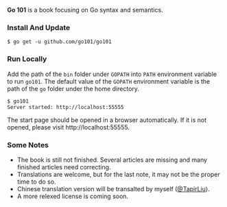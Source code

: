 <b>Go 101</b> is a book focusing on Go syntax and semantics.

### Install And Update

```
$ go get -u github.com/go101/go101
```

### Run Locally

Add the path of the `bin` folder under `GOPATH`
into `PATH` environment variable to run `go101`.
The default value of the `GOPATH` environment variable
is the path of the `go` folder under the home directory.

```
$ go101
Server started: http://localhost:55555
```

The start page should be opened in a browser automatically.
If it is not opened, please visit http://localhost:55555.

### Some Notes

* The book is still not finished. Several articles are missing and many finished articles need correcting.
* Translations are welcome, but for the last note, it may not be the proper time to do so.
* Chinese translation version will be transalted by myself ([@TapirLiu](https://twitter.com/tapirliu)).
* A more relexed license is coming soon.
